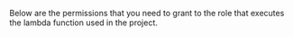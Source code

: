 Below are the permissions that you need to grant to the role that executes the lambda function used in the project.

